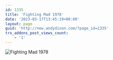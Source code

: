 ```yaml
---
id: 1335
title: 'Fighting Mad 1978'
date: '2023-03-17T13:45:19+00:00'
layout: page
guid: 'http://new.andydixon.com/?page_id=1335'
trx_addons_post_views_count:
    - '1'
---
```


![Fighting Mad 1978](https://i0.wp.com/assets.g8x2.ldn.idrivee2-23.com/posters/Fighting%20Mad%201978%2001.jpg?w=1200&ssl=1 "Fighting Mad 1978")